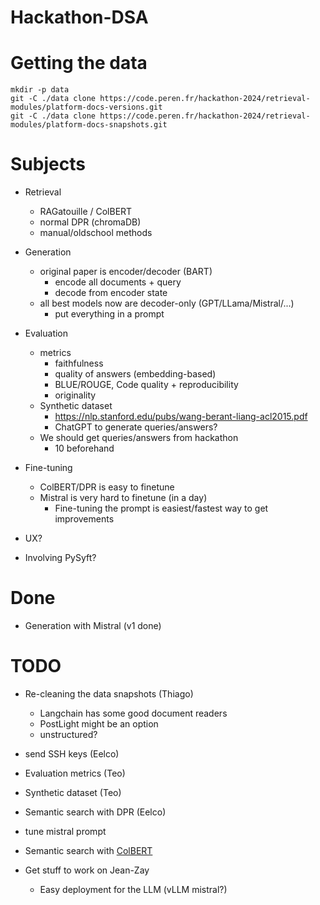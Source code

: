 # Hackathon-DSA

# Getting the data
```
mkdir -p data
git -C ./data clone https://code.peren.fr/hackathon-2024/retrieval-modules/platform-docs-versions.git
git -C ./data clone https://code.peren.fr/hackathon-2024/retrieval-modules/platform-docs-snapshots.git
```

# Subjects

- Retrieval
    - RAGatouille / ColBERT
    - normal DPR (chromaDB)
    - manual/oldschool methods
- Generation
    - original paper is encoder/decoder (BART)
        - encode all documents + query
        - decode from encoder state 
    - all best models now are decoder-only (GPT/LLama/Mistral/...)
        - put everything in a prompt
- Evaluation
    - metrics
        - faithfulness
        - quality of answers (embedding-based)
        - BLUE/ROUGE, Code quality + reproducibility
        - originality
    - Synthetic dataset
        - https://nlp.stanford.edu/pubs/wang-berant-liang-acl2015.pdf
        - ChatGPT to generate queries/answers?
    - We should get queries/answers from hackathon
        - 10 beforehand 
- Fine-tuning
    - ColBERT/DPR is easy to finetune
    - Mistral is very hard to finetune (in a day)
        - Fine-tuning the prompt is easiest/fastest way to get improvements
     
- UX?
- Involving PySyft?

# Done
- Generation with Mistral (v1 done)

# TODO
- Re-cleaning the data snapshots (Thiago)
    - Langchain has some good document readers
    - PostLight might be an option
    - unstructured?
- send SSH keys (Eelco)
- Evaluation metrics (Teo)
- Synthetic dataset (Teo)
- Semantic search  with DPR (Eelco)

- tune mistral prompt
- Semantic search with [ColBERT](https://github.com/bclavie/RAGatouille)
- Get stuff to work on Jean-Zay
    - Easy deployment for the LLM (vLLM mistral?) 